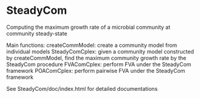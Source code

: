 # SteadyCom
Computing the maximum growth rate of a microbial community at community steady-state

Main functions:
createCommModel: create a community model from individual models
SteadyComCplex: given a community model constructed by createCommModel, find the maximum community growth rate by the SteadyCom procedure
FVAComCplex: perform FVA under the SteadyCom framework
POAComCplex: perform pairwise FVA under the SteadyCom framework

See SteadyCom/doc/index.html for detailed documentations
